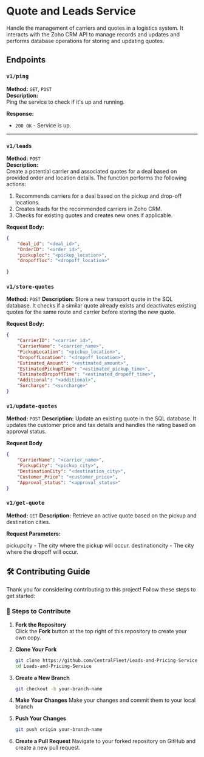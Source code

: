# Quote and Leads Service

Handle the management of carriers and quotes in a logistics system. It interacts with the Zoho CRM API to manage records and updates and performs database operations for storing and updating quotes.

## Endpoints

### `v1/ping`
**Method:** `GET`, `POST`  
**Description:**  
Ping the service to check if it's up and running.

**Response:**
- `200 OK` - Service is up.

---

### `v1/leads`
**Method:** `POST`  
**Description:**  
Create a potential carrier and associated quotes for a deal based on provided order and location details. The function performs the following actions:
1. Recommends carriers for a deal based on the pickup and drop-off locations.
2. Creates leads for the recommended carriers in Zoho CRM.
3. Checks for existing quotes and creates new ones if applicable.

**Request Body:**
```json
{
    "deal_id": "<deal_id>",
    "OrderID": "<order_id>",
    "pickuploc": "<pickup_location>",
    "dropoffloc": "<dropoff_location>"
    
}
```
### `v1/store-quotes`
**Method:** `POST`
**Description:**
Store a new transport quote in the SQL database. It checks if a similar quote already exists and deactivates existing quotes for the same route and carrier before storing the new quote.

**Request Body:**
```json
{
    "CarrierID": "<carrier_id>",
    "CarrierName": "<carrier_name>",
    "PickupLocation": "<pickup_location>",
    "DropoffLocation": "<dropoff_location>",
    "Estimated_Amount": "<estimated_amount>",
    "EstimatedPickupTime": "<estimated_pickup_time>",
    "EstimatedDropoffTime": "<estimated_dropoff_time>",
    "Additional": "<additional>",
    "Surcharge": "<surcharge>"
}
```

### `v1/update-quotes`
**Method:** `POST`
**Description:**
Update an existing quote in the SQL database. It updates the customer price and tax details and handles the rating based on approval status.

**Request Body**
```json
{
    "CarrierName": "<carrier_name>",
    "PickupCity": "<pickup_city>",
    "DestinationCity": "<destination_city>",
    "Customer_Price": "<customer_price>",
    "Approval_status": "<approval_status>"
}

```
### `v1/get-quote`
**Method:** `GET`
**Description:**
Retrieve an active quote based on the pickup and destination cities.

**Request Parameters:**

pickupcity - The city where the pickup will occur.
destinationcity - The city where the dropoff will occur.


## 🛠️ Contributing Guide  

Thank you for considering contributing to this project! Follow these steps to get started:  

### 🚀 Steps to Contribute  

1. **Fork the Repository**  
   Click the **Fork** button at the top right of this repository to create your own copy.  

2. **Clone Your Fork**  
   ```sh
   git clone https://github.com/CentralFleet/Leads-and-Pricing-Service.git
   cd Leads-and-Pricing-Service
   ```
3. **Create a New Branch**
   ```sh
   git checkout -b your-branch-name
   ```
4. **Make Your Changes**
    Make your changes and commit them to your local branch

5. **Push Your Changes**
    ```sh
    git push origin your-branch-name
    ```

6. **Create a Pull Request**
    Navigate to your forked repository on GitHub and create a new pull request.

